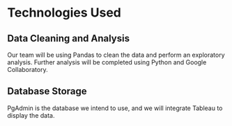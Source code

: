 # Technologies Used
## Data Cleaning and Analysis
Our team will be using Pandas to clean the data and perform an exploratory analysis. Further analysis will be completed using Python and Google Collaboratory.
## Database Storage
PgAdmin is the database we intend to use, and we will integrate Tableau to display the data.
